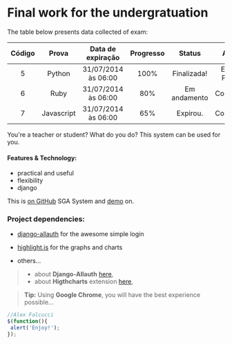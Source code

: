 # Final work for the undergratuation

The table below presents data collected of exam:

| Código  | Prova  | Data de expiração | Progresso | Status | Ação |Resultado|
| :------------: |:---------------:|:-----:|:-----:|:-----: |:-----:|:-----:
| 5   | Python     | 31/07/2014 às 06:00 |100%| Finalizada! |Enviar Prova|100%|
| 6   | Ruby       | 31/07/2014 às 06:00 |80% |Em andamento |Continuar|80%|
| 7   | Javascript | 31/07/2014 às 06:00 |65%| Expirou.     |Continuar|50%|

You're a teacher or student? What do you do? This system can be used for you.

#### Features & Technology:

 * practical and useful
 * flexibility 
 * django

This is [on GitHub](https://github.com/SGA-SYSTEM/sgasystem) SGA System and [demo](http://sistemasga.herokuapp.com/) on.

### Project dependencies:

 * [django-allauth](https://readthedocs.org/projects/django-allauth/) for the awesome simple login
 * [highlight.js](http://softwaremaniacs.org/soft/highlight/en/) for the graphs and charts

 * others...
 
 > - about **Django-Allauth** [here][2],
> - about **Higthcharts** extension [here][3],

> **Tip:** Using **Google Chrome**, you will have the best experience possible...
 
 ```javascript
//Alex Falcucci
$(function(){
  alert('Enjoy!');
});
```

[2]: https://readthedocs.org/projects/django-allauth/
[3]: http://softwaremaniacs.org/soft/highlight/en/

